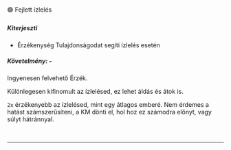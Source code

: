 🟣 Fejlett ízlelés
##### Kiterjeszti
- Érzékenység Tulajdonságodat segíti ízlelés esetén

##### Követelmény: -

Ingyenesen felvehető Érzék.

Különlegesen kifinomult az ízlelésed, ez lehet áldás és átok is.

`2x` érzékenyebb az ízlelésed, mint egy átlagos emberé. Nem érdemes a hatást számszerűsíteni, a KM dönti el, hol hoz ez számodra előnyt, vagy súlyt hátránnyal.

<br />

---
